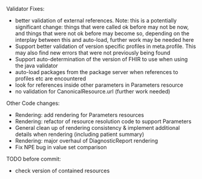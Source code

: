 Validator Fixes:
* better validation of external references. Note: this is a potentially significant change: things that were called ok before may not be now, and things that were not ok before may become so, depending on the interplay between this and auto-load, further work may be needed here 
* Support better validation of version specific profiles in meta.profile. This may also find new errors that were not previously being found
* Support auto-determination of the version of FHIR to use when using the java validator
* auto-load packages from the package server when references to profiles etc are encountered
* look for references inside other parameters in Parameters resource
* no validation for CanonicalResource.url (further work needed)

Other Code changes:
* Rendering: add rendering for Parameters resources 
* Rendering: refactor of resource resolution code to support Parameters
* General clean up of rendering consistency & implement additional details when rendering (including patient summary)
* Rendering: major overhaul of DiagnosticReport rendering
* Fix NPE bug in value set comparison


TODO before commit:
* check version of contained resources 


